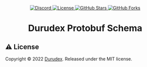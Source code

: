 <div align="center">
    <a href="https://discord.gg/4qcXbeVehZ">
        <img alt="Discord" src="https://img.shields.io/discord/882288646517035028?label=%F0%9F%92%AC%20discord">
    </a>
    <a href="https://github.com/durudex/durudex-protobuf-schema/blob/main/LICENSE">
        <img alt="License" src="https://img.shields.io/github/license/durudex/durudex-protobuf-schema?label=%F0%9F%93%95%20license">
    </a>
    <a href="https://github.com/durudex/durudex-protobuf-schema/stargazers">
        <img alt="GitHub Stars" src="https://img.shields.io/github/stars/durudex/durudex-protobuf-schema?label=%E2%AD%90%20stars&logo=sdf">
    </a>
    <a href="https://github.com/durudex/durudex-protobuf-schema/network">
        <img alt="GitHub Forks" src="https://img.shields.io/github/forks/durudex/durudex-protobuf-schema?label=%F0%9F%93%81%20forks">
    </a>
</div>

<h1 align="center">Durudex Protobuf Schema</h1>

## ⚠️ License
Copyright © 2022 [Durudex](https://github.com/durudex). Released under the MIT license.
